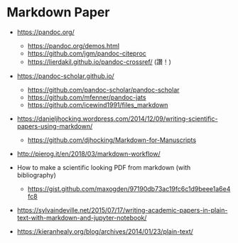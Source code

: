 # Markdown Paper
* https://pandoc.org/
  * https://pandoc.org/demos.html
  * https://github.com/jgm/pandoc-citeproc
  * https://lierdakil.github.io/pandoc-crossref/ (讚！)
* https://pandoc-scholar.github.io/
  * https://github.com/pandoc-scholar/pandoc-scholar
  * https://github.com/mfenner/pandoc-jats
  * https://github.com/icewind1991/files_markdown
* https://danieljhocking.wordpress.com/2014/12/09/writing-scientific-papers-using-markdown/
  * https://github.com/djhocking/Markdown-for-Manuscripts
* http://pierog.it/en/2018/03/markdown-workflow/

* How to make a scientific looking PDF from markdown (with bibliography)
  * https://gist.github.com/maxogden/97190db73ac19fc6c1d9beee1a6e4fc8
* https://sylvaindeville.net/2015/07/17/writing-academic-papers-in-plain-text-with-markdown-and-jupyter-notebook/
* https://kieranhealy.org/blog/archives/2014/01/23/plain-text/